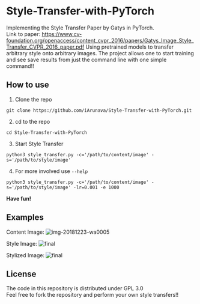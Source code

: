# Style-Transfer-with-PyTorch

Implementing the Style Transfer Paper by Gatys in PyTorch. <br/>
Link to paper: https://www.cv-foundation.org/openaccess/content_cvpr_2016/papers/Gatys_Image_Style_Transfer_CVPR_2016_paper.pdf
Using pretrained models to transfer arbitrary style onto arbitrary images.
The project allows one to start training and see save results from just the command line with one simple command!!

## How to use

1. Clone the repo
```
git clone https://github.com/iArunava/Style-Transfer-with-PyTorch.git
```

2. cd to the repo
```
cd Style-Transfer-with-PyTorch
```

3. Start Style Transfer
```
python3 style_transfer.py -c='/path/to/content/image' -s='/path/to/style/image'
```
4. For more involved use `--help`
```
python3 style_transfer.py -c='/path/to/content/image' -s='/path/to/style/image' -lr=0.001 -e 1000
```

**Have fun!**

## Examples

Content Image:
![img-20181223-wa0005](https://user-images.githubusercontent.com/26242097/50539713-d5279e00-0baa-11e9-8ae7-6869a124e019.jpg)

Style Image:
![final](https://github.com/iArunava/Style-Transfer-with-PyTorch/blob/master/images/style_img/style2.jpg)

Stylized Image:
![final](https://user-images.githubusercontent.com/26242097/50539704-a5789600-0baa-11e9-8b65-685255f17d5d.png)

## License

The code in this repository is distributed under GPL 3.0 <br/>
Feel free to fork the repository and perform your own style transfers!!
